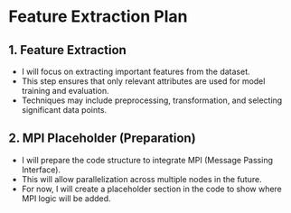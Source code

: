 # Feature Extraction Plan

## 1. Feature Extraction
- I will focus on extracting important features from the dataset.
- This step ensures that only relevant attributes are used for model training and evaluation.
- Techniques may include preprocessing, transformation, and selecting significant data points.

## 2. MPI Placeholder (Preparation)
- I will prepare the code structure to integrate MPI (Message Passing Interface).
- This will allow parallelization across multiple nodes in the future.
- For now, I will create a placeholder section in the code to show where MPI logic will be added.


